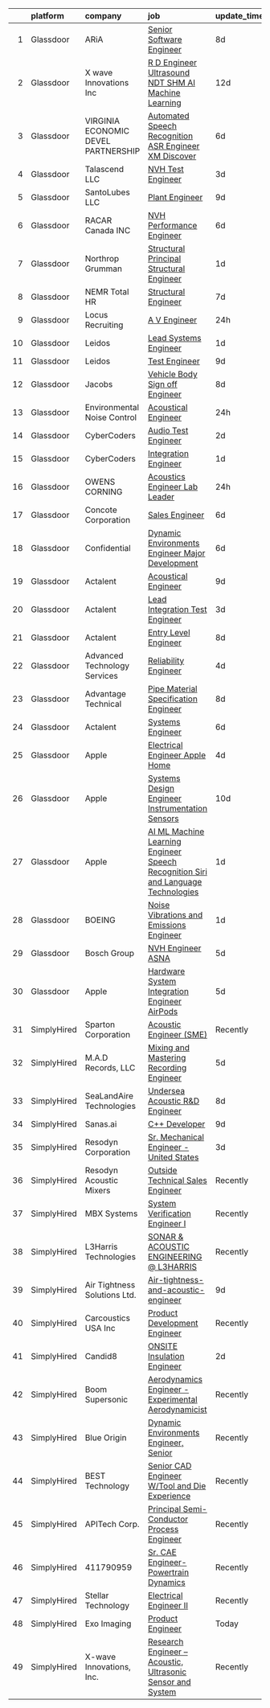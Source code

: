 

|    | platform    | company                             | job                                                                                                                                                                                                                                                                                                                                                                                                                                                                                                                                                                                                                                                                                                                                                                                                                                                                                                                                                                                                                                                                                                                                                                                                                                                                                                                                                                                                                                                                                        | update_time   | location              |
|---:|:------------|:------------------------------------|:-------------------------------------------------------------------------------------------------------------------------------------------------------------------------------------------------------------------------------------------------------------------------------------------------------------------------------------------------------------------------------------------------------------------------------------------------------------------------------------------------------------------------------------------------------------------------------------------------------------------------------------------------------------------------------------------------------------------------------------------------------------------------------------------------------------------------------------------------------------------------------------------------------------------------------------------------------------------------------------------------------------------------------------------------------------------------------------------------------------------------------------------------------------------------------------------------------------------------------------------------------------------------------------------------------------------------------------------------------------------------------------------------------------------------------------------------------------------------------------------|:--------------|:----------------------|
|  1 | Glassdoor   | ARiA                                | [Senior Software Engineer](https://www.glassdoor.com/partner/jobListing.htm?pos=106&ao=1110586&s=58&guid=00000182d8fe079881408e79b0847c93&src=GD_JOB_AD&t=SR&vt=w&ea=1&cs=1_d563242c&cb=1661497903424&jobListingId=1008076713969&cpc=55FC80EBF760BBE8&jrtk=3-0-1gbcfs209kf30801-1gbcfs20rgsog800-a2788589c076f59c--6NYlbfkN0ACu_hgM4mYOpGjE6TXudS1eLEYdlotK5aSiNrSIRlNjkkh_z-L-is4x54yXDm2KRsb-mtVs3lKT5u3SJdqLqnwYoxrpCimy5LFfZyt9ttTGVU61pPJmUA1KW-g9Q9gKF2IYCC3xiHVVy9PrVBjM_QDYyjIcjrjj_Ylt-4VwcdsEXVk_3IGctwleoMyUsUDh3t4XvSlSSf1PCzkaTFGwwSIWEPIWx2HaHvyXLJUmvB_iUYRaHJGVdiWcdrIAbZfJ1Hgr82v9m-OQyKT3M-8HZPPYtAF38yy9pwbLIfnZXIUYrhI6OiU0O7p-O8d4jjl_xmbMAXgZ6Yta4MFw-7S3OL7KxiP9EPD8pxcuRUID0T3gZ5Dj7scMxSkT2SWR4K7oIC9ANbD755-2j-ol2XEKhp4Iu1-3xCKQqfsJRNXUHdC7_vajOSUXCTmT71YqSGZv9fR8-Iza0S3p3C104RalJepC2iCvhWn8b2xv3jTJRLC9GPrkb5xzJpEBpxL13daFG2XqvDc028Xmw%3D%3D)                                                                                                                                                                                                                                                                                                                                                                                                                                                                                                                                                                                                            | 8d            | Seattle, WA           |
|  2 | Glassdoor   | X wave Innovations  Inc             | [R D Engineer   Ultrasound  NDT SHM  AI  Machine Learning ](https://www.glassdoor.com/partner/jobListing.htm?pos=101&ao=1110586&s=58&guid=00000182d8fe079881408e79b0847c93&src=GD_JOB_AD&t=SR&vt=w&ea=1&cs=1_fd96921e&cb=1661497903423&jobListingId=1008069907062&cpc=ED2847A96EF59D81&jrtk=3-0-1gbcfs209kf30801-1gbcfs20rgsog800-078e6d15e5d0a43f--6NYlbfkN0BHIfC1zsKGIu0R3teaIu8liT7fbRNLaQeDQfcPJweUK16HKW-DuQbyu02hjEBd4ys4UUl4vVUWtskUHQUYjWh1tjqresjD-RQsHkFcOXJcZ0f01xixKtZ7p8gtP2zLUeyaX6yQtj5aCCWPYB5vxwLHSnx6ava2oDdI78znroQYv9feuKk0ftdLZaHXH9oMVXaHMgl0M-TkL7SdEC-zj3YojDZJbBsxVadxHNAw3-WqH-SfDMJAsBWXUzHbzSLJD4jn-3u3qiDVWMxKACRh_eoUI9E_HdZda4R6awTK_PNvEO5KsSAPv25wIG8QlAhXACodUZdVyVduHlMz2IIwigugXiBmDikaczztJS6R2KqL3yRemZb85fTig9fBIDhTUNotb7DFLmeMAyWHyPpCMpOSSLbgDWptfAXRfRUjFTmZuTHXckeoGbfE6k8boCczJPugASWNn4lHQkAaRoe_AWIqPxyuYnI4i3aFuVFji4MJkSn5014R0mH0MJMLI4VB9UO3S5eFiowConJ00K4ImWYU53pO5kJ9b_qUjYE1LlpY8w%3D%3D)                                                                                                                                                                                                                                                                                                                                                                                                                                                                                                                                           | 12d           | Gaithersburg, MD      |
|  3 | Glassdoor   | VIRGINIA ECONOMIC DEVEL PARTNERSHIP | [Automated Speech Recognition  ASR  Engineer   XM Discover](https://www.glassdoor.com/partner/jobListing.htm?pos=120&ao=1110586&s=58&guid=00000182d8fe079881408e79b0847c93&src=GD_JOB_AD&t=SR&vt=w&cs=1_1d6dae41&cb=1661497903425&jobListingId=1008081555644&cpc=E773D000C9BC26FA&jrtk=3-0-1gbcfs209kf30801-1gbcfs20rgsog800-550a88ddc4adde81--6NYlbfkN0D0ff9e8Lfwlpl5zGbQmpn59AL71QmFd7VKOAnfyjZzp5sdngV8WPgYe0dov1m7Y2kw6EHuJODJj3ty-dvdlm38X0C5pQW2rYh27EnJMeapNXbArMIEY3CPxsiouAf__8ATJrwDuEj_uUAorgrTFUFUth8IhrHYoiXtT52_uCJw6gMxMIYGn2nzZ_Pe78LFGSdMn4ltefn_7RYVJxc3gcA32-A1bZvil5brNoVpKEOYCVwzUh4sWWcFlB49grSBtopC1XlOKzzFagUxuNqSSZTNUYGPK3DFIbbfRouDa1Oj4Mkm2ev401K3MrxR6f5Q8_wfM0k4qJCSNAWyTnG17KeM3ldqrJ5w0BFF_kaojsxhV4N5Ks1oaT5bNk-Gjbg4gPoxqlJlkBPdLpG5vF_2qjGxOdhLei9GnQOgA_UHnRZVyXj6YMln5M5Kc1X2SKhDCDiLdo5ghjUGsJbOBsDXGUAIx9ZpE-5c5-o%3D)                                                                                                                                                                                                                                                                                                                                                                                                                                                                                                                                                                                                                              | 6d            | Reston, VA            |
|  4 | Glassdoor   | Talascend LLC                       | [NVH Test Engineer](https://www.glassdoor.com/partner/jobListing.htm?pos=113&ao=1110586&s=58&guid=00000182d8fe079881408e79b0847c93&src=GD_JOB_AD&t=SR&vt=w&cs=1_eccdb52a&cb=1661497903424&jobListingId=1008086252918&cpc=1D891ED3EFC3904E&jrtk=3-0-1gbcfs209kf30801-1gbcfs20rgsog800-25c6cc6788ccf4a9--6NYlbfkN0A-3IYaeEhfDCYezwuNiSoEZhCKQ47a3B5wpd5gd9dwuflAjOs3iev0mYUVRxAkCL1LTyHsHnNah0wD69jR1CLf8s0XxDadvNWETWB5Y1rT4kuF7xFsggBU1Jx1AAPg9uTk5avB5C6lUPGulwfWu3MeB53G2MrCdPtbcmTqOFbsRfVfWDqw9rQfGOi1DqpgtSF6dDjaPRcmxip2UrU77VT3gkuuoF17p1RB7DLKUD0JKAywRI-_RtcWqzNwErmVnTXsSygoj3ZR5eumiQofpz_VGWNFOa9uquTUcvnRW06z71dAN1QYIs4AwaOW6HgeBXAIqop_RiHopCmL721SgBQvHU_XR2H_O8nu44zLVI3f5omjwFwFM5EPe-Ae3WDcIqkZ2sIv_rOZ1ary3pMXyeX_TChmQjNJta_Gbbq18prxNLS33iPGMtM3LUP2BK0XfaTHsfCgLRTMX9pfhjhWg1smlUe3JMSxPLmLptSWHIvPqgD2qWMLs00ZcycuNGcKAx5SjPIx73egur5ZYjr3SKF2b5-WPg3gAeMcJ10CUDYoWbsE7J2fa53KyBYTzx9GGRsLbiPcpDhbjUuPrzu8rdDyHseYxAMwaODtNX96T41rokE2g03cWWgU)                                                                                                                                                                                                                                                                                                                                                                                                                                                                                                                    | 3d            | Auburn Hills, MI      |
|  5 | Glassdoor   | SantoLubes LLC                      | [Plant Engineer](https://www.glassdoor.com/partner/jobListing.htm?pos=102&ao=1110586&s=58&guid=00000182d8fe079881408e79b0847c93&src=GD_JOB_AD&t=SR&vt=w&ea=1&cs=1_019df7d1&cb=1661497903423&jobListingId=1008074411939&cpc=7A5E4CF14E685A14&jrtk=3-0-1gbcfs209kf30801-1gbcfs20rgsog800-e17395721a3043bd--6NYlbfkN0Dx3r3E47sSe5bB3PIy1uzBZvlB7xy2NhfhZMlxQTsxrB8uLyVvmRNwSvsXt5nAuanwBCjLH0QsCmPBXJHEU0RNKVjrVkgpgcNJ8wjBYTMDwC8r5HaKITeK9MMd14YsEJEI21DS5bTFdnJBppeukTjpmvYUJXjKaLSZgyOJl9OpA_mmAg7pXTG9lA2N5xuWq9v4gvJxA-3x27NICdcur6HLHO-sHaikgU5wSRsrRRsG6Y7eA9Ec6M6OlKaRha6K68dt60rbLghNfSNnqoa2h5U_aIpU4EUsWbk_9c7bRqjZYAo1t6-nvHiP80a8GU-NyUckiI5gSCEgng0lHCihqq-XdJJgyEI2q1i5hcqkPV0eH91L_fHNjbqiYR6uikucqpQY-Pofvr3fNIAZvWKzXFZKjH3rpKhL-nEr9yYUNhxTK5IdTNObuFBwj-h4uazYdwbGeHBRr1LzqFECYr8YA7cBo6_PmteqLpBMgRJOpRcCwf0rTeqoy95rwdlvkBWlohM%3D)                                                                                                                                                                                                                                                                                                                                                                                                                                                                                                                                                                                                                                    | 9d            | Spartanburg, SC       |
|  6 | Glassdoor   | RACAR Canada INC                    | [NVH Performance Engineer](https://www.glassdoor.com/partner/jobListing.htm?pos=103&ao=1110586&s=58&guid=00000182d8fe079881408e79b0847c93&src=GD_JOB_AD&t=SR&vt=w&ea=1&cs=1_53d852c3&cb=1661497903423&jobListingId=1008081307458&cpc=BCF6C35513A620B2&jrtk=3-0-1gbcfs209kf30801-1gbcfs20rgsog800-4b4cdac1141dba3e--6NYlbfkN0AxPkrTPsDcA4ai02pSBbiRRK0-Ba8d9G9mYfWaq0SB0eHZYufqR4gUDj8LKINS2U_cRPgEqrudOoYoOFCwSA9UdizgwqQ9uxAX0yNPj1LNZ6yeSb0yQmJdA3tafl-ee4lWSlb_4BpYUb1pSu_IHu1yAg7fNxhk0rHaex4SZDkkp22VORztty3ACjiCYU8fZi7xACwAM0SEimOhlNKunn5yoLONMlSZ9Q121dl1OQu7F30KsK3Su-bIfvd5elBY8PMR7gB-k_vXFtNq0Kp-5g3Oe7Z-Ije0lPAEWA3gew50IoBJTZCyjTN54kxqWcESZw_Ng2pO4nzyK2x9V04BD-xrwqa7z3n-06g49Yu2TSXRAOJJk5qtVS2WZ13BLLxSngCy2Qy8Twl7m-DAWlJqixpN4hhJpHVB4v3fdTGkbh_WBSfBezweIcBm7NqmaSmaKLrwHgm2B1Bg_zFvRl1Brs-uw1o7y425kwvIS_2zHdtMVhMHJkE50s8v1XP-w6VcKK-mKW4DfCXkMA%3D%3D)                                                                                                                                                                                                                                                                                                                                                                                                                                                                                                                                                                                                            | 6d            | Auburn Hills, MI      |
|  7 | Glassdoor   | Northrop Grumman                    | [Structural Principal Structural Engineer](https://www.glassdoor.com/partner/jobListing.htm?pos=109&ao=1110586&s=58&guid=00000182d8fe079881408e79b0847c93&src=GD_JOB_AD&t=SR&vt=w&cs=1_ceb96bd5&cb=1661497903424&jobListingId=1008091787491&cpc=EA19F5B90D514204&jrtk=3-0-1gbcfs209kf30801-1gbcfs20rgsog800-669577b6557f8245--6NYlbfkN0DPf8Tf_oakpB62WadId2dzQiWExtALTi0lpCM--zHBL1trAzPQuAwgyDf_-NiZch2iGKCoKzC6-X0YA67zWO1Mewrs_UkZhcHYtCxZD_GR6fYv60TrJHX71J8QvIua9uH5AAmjj6jvaSO5YLwwRbLynjA7VHQtsqkV_fcsZY8zcYUantzMLIRx0VdNMy3bSyT5KQ6dUBmB2v8ejZwffOhVSUOKz5LSFklYYQtq_t_TAZWS9QcYuB8jmKVHxjTn4zSnZxgH45UOdOJvg373BvwZT3PVuJ3w66IL4fS3GrawyCkMa0yQowT2YjF33b9IAVoOHICi2TNw2SGlBXv2WS_7uzVmiZUWbDsLMh1SK_89RYBEBe32tVb-mm648ACljbaohF-yVT_MdWoI8nwh4HuBRMre7DX37hs-gt2MEfWnpg9tiYfuRV6FbC8_LDW548MKAr4VJaBIgquLfOUm8iYNc-eQpTb3xrJYdgBAYFeTOySp83y2zsVCRy7sVJjQiKSTitK8pWZ2WufWXza2Om6fdUlfMh92fnjWsCHET4Ux6u2iqfa0ijbQTvXmISSKzcbP4mhJ05s_e_-wDw-kVwtAUztHaHkThDLAo4jlMbW3ZXmW2_hhEBWi25-NfSGqvhKN2s9hCNGHtMJ8U1xxdK3whYNiYTwW4emnoZzi0NEjX2OoOgLcap2_sd-8Fx0-oAlwbxSLBQGPJRFIq1X4oi2geHF7Rg2gbomw1xXqnqovL-hMaInVRjOM_uLOeggWTt5F-S4a_mFdZlsY1-4kBEzo6rqBWnBFtYXE3lpJE3kXlb5nNAXqClYcds6B4VgeTkhx2ythGGGnJE_j9smFDM1z82MC-o8d6zsdF7jWbKZht3boAkfPv0mSar2dyL9M9Ck%3D)                                                                                                                                                                                                               | 1d            | Ocean Springs, MS     |
|  8 | Glassdoor   | NEMR Total HR                       | [Structural Engineer](https://www.glassdoor.com/partner/jobListing.htm?pos=121&ao=1110586&s=58&guid=00000182d8fe079881408e79b0847c93&src=GD_JOB_AD&t=SR&vt=w&ea=1&cs=1_d4451397&cb=1661497903425&jobListingId=1008078789245&cpc=C891152315FA1AD8&jrtk=3-0-1gbcfs209kf30801-1gbcfs20rgsog800-fae9f28f76e79daf--6NYlbfkN0C-s0Md1pYn8sd6gn1PKW4zB_vLN-pY-uhznifxz0fEZeUG3Kv9a2dq5mXwQb3ySsArqfYwvFEN8fwqNIJRhB4QpaxsbFbImcA9YlVAgD0UZ465QR8N7KjrKy1haqghv0czYIzuXZjrD3ftYO7Maq7rS3_VIBFakolNDxoK0rFsk0MkYeU0PO0wPy9lOWeDcvUwcYg5MDkUVokUkzDcWbVcX6tCaQ33HFqtTpJrRim6UWZyd2gkYxT512_9O4J_RY4dpjR2h4Y_VoDrKQxXMgXK1baAgQBTQMahCSGJhswvb07Lq6wvNxNdP-i6B_ldP0jIeP0oOWY88iN7Z2r1twod80MCXfBy5NVgHBnRSmMyAVYCJf1QAUSujyqLFY7tdMiNtCe7TljjGB-9vDfQkxwGvtk7LAirkYM2nWDkMZjEF1rMMBwe1lIV1eAn7HzK4TRfHjesDq12ldSnEvskZvRF_eQjjH5MBqkYtZYICwr9POffgfTRQ09YcjeKsnE2xAU%3D)                                                                                                                                                                                                                                                                                                                                                                                                                                                                                                                                                                                                                               | 7d            | Princeton, NJ         |
|  9 | Glassdoor   | Locus Recruiting                    | [A V Engineer](https://www.glassdoor.com/partner/jobListing.htm?pos=114&ao=1110586&s=58&guid=00000182d8fe079881408e79b0847c93&src=GD_JOB_AD&t=SR&vt=w&ea=1&cs=1_94b8ec99&cb=1661497903425&jobListingId=1008093955917&cpc=82B3195DA92CAF92&jrtk=3-0-1gbcfs209kf30801-1gbcfs20rgsog800-ff4ecfd93e5a14ea--6NYlbfkN0CgImhk5fJGw6dJci_vsCP1QG2C4QL_KrKL3l_9WzjIuWgMVKsJbh9UUP2umljik0HMuB9YoHZRaI8v_OQZdTLmh1--6jmxHoWGi3LG8Y4dUcNJgnuYUGjZNLOZZ2oS-5hGw_KADJlZy9l47NswAXmstLYybxP5uT2yrdPYnGDyOhfQ86cqzoAGuXK-NQCqAK5pOUh00PaK8GrX2jUdY5TAnN0laM3ExpKHbJzPTfv8VLXFq10dmbtbPSTtGxuB-q9Eg5lDuUVoQCduHYP9i2Oc98c5kF4RuedgO0P0agUkFFAJQYA8GO3v0rA3K6TTGMHhOKJZyObIgw20Mf6ySe6ZP94r8FnUdCPsHRSsiMTpdBt-PFA3BH2gGkqK4HRaS4gy97fqhkISgSCGbIAbdFhItcXHlJnJ8Fjvg3_hkEF5o_Zj_LoTH_EY5NtwdhXPSo693gHXri8XgpIhRhDP2fvFonYes4JhYHR42go70cW8CnBbq7sCWHLAH_6Pxf8zMoM%3D)                                                                                                                                                                                                                                                                                                                                                                                                                                                                                                                                                                                                                                      | 24h           | Saint Louis, MO       |
| 10 | Glassdoor   | Leidos                              | [Lead Systems Engineer](https://www.glassdoor.com/partner/jobListing.htm?pos=111&ao=1110586&s=58&guid=00000182d8fe079881408e79b0847c93&src=GD_JOB_AD&t=SR&vt=w&cs=1_5eabfdde&cb=1661497903424&jobListingId=1008091121747&cpc=BCC169F53084E245&jrtk=3-0-1gbcfs209kf30801-1gbcfs20rgsog800-1cfdffe69d93453f--6NYlbfkN0CZUO70VSdYKA8PR3jfrSh5ljhqJhfDt0PzQCMubt8cRihWbmqO_-Ccw6DGinMZCyKzrqpLZnkvneXul75BCZwvlg6uUzHroBh0Q_WAGuIfmAzpr2-NAgUeoNkVwvf5QwZbbbm9cO4goSCWtE6vZiEu8xvD3ZTbnGJsgbrp81Gq9S7IbXJxAwhBgP2E2huuaP18dVgzsY75s3wubj2RO8V5X7Cmv5i3aM-31nlE_7HvjTM1Y0oEW-sraYKvqv3RfD0cEd2M84__98agCrnLaxBv0x-cI4BHDIkdW2n9IyJm-FBGsB-b-US9eI-XZllNrbV0wteBV7HhURtpo1VO3kw1XdlxUVKkWT_BE_szLezig8yP3TXDhQbQ80XISZfqIAK_AUvS17HMUv4U9KFtm0aBzmpi69iLmHHLqC_CssufVsPEUwKEs0hL2pQIuU4GEWkIyyVnNzFOMUmjS7VjYFFb09iEoltGCBwexav9R-wxBCD9dfha0aC4G4ZKqvG297uqxCvVHsu9rWAPbSmP3j5BaYS2xuCoRciL3bsLMOF6A2kJ1k4vIFhkX6CUikGV4-wzOO1RTkAZNwEHepG_LV6lRMrWh-rJHEZa5yltzHXLzf9RxD2kZdSZu9VDKEfIKRve3Y8sFntyEg8KY2035NIAEnQjno27j4s%3D)                                                                                                                                                                                                                                                                                                                                                                                                                                                                  | 1d            | Poulsbo, WA           |
| 11 | Glassdoor   | Leidos                              | [Test Engineer](https://www.glassdoor.com/partner/jobListing.htm?pos=110&ao=1110586&s=58&guid=00000182d8fe079881408e79b0847c93&src=GD_JOB_AD&t=SR&vt=w&cs=1_917be404&cb=1661497903424&jobListingId=1008075064293&cpc=A0637F14311B9419&jrtk=3-0-1gbcfs209kf30801-1gbcfs20rgsog800-6a3203464c1b707d--6NYlbfkN0CZUO70VSdYKA8PR3jfrSh5ljhqJhfDt0PzQCMubt8cRihWbmqO_-Ccw6DGinMZCyIEpf0Af9XKthHfBvTvzgH4DkFKYILFfOBijEpWhuNs72seseKoDFF6CDTEAYPN9Lx5He8mR_O1D0v6JooYaOYoVwHqWnpaKvLttLpllx_dzAONH5hB3qEReQ4EYC1WlXvYVoUOE6E7xOplZBNiaK0oTpKuKglUMpIopjVyA834uut5D2PG-F2oM3PnnadDc4D4_WUmDmnRS-zxN5OJLYatgqBJgXX5DdEcGo00sRXoJTItXC2TqtHz-Fuh9eepYOQb6euljAjA6dCgqSG0DWLpmtmZ4uuKxierQnepQqB56tnO3J7qBP_61CA74jZSJC5NDqBhbJZJE6az-ewCzhbw4EVn5MaAbB-5zvLUEpOpSSSJHK_UbCMVj01kFz4U8rGO2YcIDcGtOoOiT0saI3kqLgm0Hk93NxD71SUgctup-mI_C3cPjUuLIIK7o7i8-jpvMkzoxozUsBdtSoDf8QPYEymeSUoV3VeN7maFyXiaaq0U599ND8fDv-M9wIfgGgUO7sMhL7GSEC6SAJpzYKKvYV_ENE4WiGyqfD8MCIigtk07Zf2a9Tdfh3FURF21XSwt8N13FWh3kYKZTeH-nYRT)                                                                                                                                                                                                                                                                                                                                                                                                                                                                                        | 9d            | Poulsbo, WA           |
| 12 | Glassdoor   | Jacobs                              | [Vehicle Body Sign off Engineer](https://www.glassdoor.com/partner/jobListing.htm?pos=104&ao=1110586&s=58&guid=00000182d8fe079881408e79b0847c93&src=GD_JOB_AD&t=SR&vt=w&ea=1&cs=1_8338fdca&cb=1661497903423&jobListingId=1008076424160&cpc=66625C18893C0C14&jrtk=3-0-1gbcfs209kf30801-1gbcfs20rgsog800-2514f11ce17c5c7f--6NYlbfkN0BTGCzNkojaWnHF2lQ67MprkfV0AsHFK6-ASa0WUvIAVKxor-yG3OomjkEz4vwULtViHXMikodzBLZazM3ZaOgoH6MW5WzHLsIs1EKGt9YAOekZ7ienKxQ0tTFZgf_qAXBmL8buqm45bdv1pk6cJyUkzwqIjMKZRQur5CZ9tfmKv1dy1pdm2E5dgM_vrDQyqFHMVp2X9NX12-k3lE1ePTJ6KL3D3daYdC-TIz5eHpOaVjvK2Qpw6cRY-JZKOndTPTe6fL8DSZlD_TZGrPPjx-P7ts4NZl9B1Qb0_2kPSWG42nIs_ZG_nFRiI05VsQWIvvF2-0QdDeapzWHl1Z6moyLWGyHM08mz0zAzpOWRjpShpe2yUb9XlO4rARVqQ42Gq9MA0CHTVrMb64iJ5ODh7_oTKk8fN6liAP-y2WvLZqBlqGzq_Y4rMAEv8fwBs3UQvPtfmUGyW6KlkXWuLDSWnNG0aVB6JS8ISZ4a1SQZmUZDobSxfjJCgkYq5n4VJIPgAOiGJ90Bs9gIWA%3D%3D)                                                                                                                                                                                                                                                                                                                                                                                                                                                                                                                                                                                                      | 8d            | Dearborn, MI          |
| 13 | Glassdoor   | Environmental Noise Control         | [Acoustical Engineer](https://www.glassdoor.com/partner/jobListing.htm?pos=107&ao=1110586&s=58&guid=00000182d8fe079881408e79b0847c93&src=GD_JOB_AD&t=SR&vt=w&ea=1&cs=1_22769868&cb=1661497903424&jobListingId=1008094649787&cpc=C5F9C09AE97B3D2F&jrtk=3-0-1gbcfs209kf30801-1gbcfs20rgsog800-2bb3a340fea63ec9--6NYlbfkN0A1Hx1H8Z_ZGf51L8iwGP-htVtHzPykBAmnYM3BEYS-Bs4Il22h6IkxsHaRKZy6F6_CvuZOEqGXiAjlv1MbZc44juw63KDQrEJfcgumNQSfAGeaUlAvDoZV1jg8F7mx3av4WmzvZ2YqceIwAkhMqhQCc8I_zfx_3e7PsXE86Kiy01iksOjKy83K93pxoyauVRaVAXCnvlAQkZRLYIHPcK-AZlQE_W2ECK6EGT-d_Mzg8D0fkmvdKvT10-h6SXZFb0cPNamVyyFTey0PWpCIf90KARIH8Clq90yDSH1OKQATJnk-NJzgZwW_wZxk62KqYHi7Vd_cJXs11q6qDpqm7oLP12VlByZaWtGaeO2QPNxxUixEnSvFW9_JshD0weViMPS_pT68g6eW8laoRtyNXc8PneEIH9dtbYF8ikdphj0FgBL7bNvCvubIDvsybNBXHRLrfgKk8pqaAxV9jqGb77Km9KLRByp9LPaJDBAV96aFTJ53AeGSz58uqQ8R3StycBi9S0GrFuAZHg%3D%3D)                                                                                                                                                                                                                                                                                                                                                                                                                                                                                                                                                                                                                 | 24h           | Hawthorne, CA         |
| 14 | Glassdoor   | CyberCoders                         | [Audio Test Engineer](https://www.glassdoor.com/partner/jobListing.htm?pos=125&ao=1110586&s=58&guid=00000182d8fe079881408e79b0847c93&src=GD_JOB_AD&t=SR&vt=w&ea=1&cs=1_a6b31231&cb=1661497903426&jobListingId=1008088932301&cpc=334ABAF5D42DC775&jrtk=3-0-1gbcfs209kf30801-1gbcfs20rgsog800-bb1b2afd8f59c30f--6NYlbfkN0CpFJQzrgRR8WqXWK1qKKEqALWJw739KlKqr2H-MSI4eoBlI4EFrmor2FYZMP3muM2iY6zZv4sQHpBr3hCgPSzduY73VcET6ecHFYhhBxw_HzMKT5t415O18vq1o3_ewUNxi09L1kGgv3Q1ibJRvVby8bMwHBWb947j20mPjCgo_PrEZKXl9qvEiOYQsz3jUnRGA_gMTA0jPTUBu5cF49Sadd8SGoxVsea6fRY70WA10rkQd69Mw589l99QCTQFiB_0MIK06fQXLiSh4X44hX64y9tpm0_j_rFtyur7XJorRz_2cIlvEyHHs8c0TdfDLaf927cBAcLekMsUvbWr4wm21p7emJszoI_0Ze_QYONU8MyOPUr_ipHGkWxk8NWXobuBTu4xhEpZy17zAM5zCoEsLmrn_KmB1dDR0x8IPUq037i6RzSLEtwvAFZ7OB_pEKt9oD8HH3WcOa3JcUunEIfPNu22d7Lsu5ayGFQSJVnzXtsULm41CeKodclh5B_M-ZJbxCd4evnlM6Ow9BGZcIZGX0wb4OXC6PkN0-ktGJhoNsJ8rm4l8dC0ZMLUxXk08ZFQmEgHQVyGR-FqxwlZHpVViE3IhQvkzH_8Vq7M7mubZYSQwO-G_ca6McWcvg14YWWsF19Q8fSI4FcjWvhHojNgQEdLss8YLNQaGacD6GXFRkGq4DstPE2vEavJNoQShiJgnjbsdPOenHVCF_pYwRzIn1ia_R4_fxFZTszNFfQ2klJXO-BecIEeww451BpC0LeN_ummKVFLGmfvDxDoadZ2y_TLF_W9Lvav3GoJ6IVmqWw_rJhi1FbQpycs5zC4Wo9XUBzYPhZ70sDL7Rpv4c420xUurDF5SVUY77lAE5suPZMPzPTGkYLG_njGjlAptbowpQ0ezkmN8s9nEwIx-CRnrDwWRLp7jtoxV7G-sAnSksr-T9_QlXetjx_F1aC0XoaHkWRagTjIOpNCAfaqTdUN2fNSwch6wC6cKpsxCLesLoHfJnPibP146q-Meby17aw%3D)                                                                                               | 2d            | Nashville, TN         |
| 15 | Glassdoor   | CyberCoders                         | [Integration Engineer](https://www.glassdoor.com/partner/jobListing.htm?pos=129&ao=1110586&s=58&guid=00000182d8fe079881408e79b0847c93&src=GD_JOB_AD&t=SR&vt=w&ea=1&cs=1_913baa34&cb=1661497903426&jobListingId=1008091616398&cpc=C4A69CCDBB3B9599&jrtk=3-0-1gbcfs209kf30801-1gbcfs20rgsog800-d18187a49526d3ad--6NYlbfkN0CpFJQzrgRR8WqXWK1qKKEqALWJw739KlKqr2H-MSI4eoBlI4EFrmor2FYZMP3muM3q0nSV2L9yMgpda4qKudpJyPBAgRwIZUUE7JJhQPO0dZszPSxGi8syzJMWODLmXmv9j-ZzSrFf75whKiVx3m4nhK2PsF1VLHiIcJzh3NaXC5sMBxpSHUGUJlpmu4QxbuNx62hS1fxVvF4BeXMrSWz0DbZks7RWMwzGlLsj723DH75BOwkXYm89h6ZpuMe28RONfns-cFudBG4z_1r6k6gcx8g3TBZTiwo5V3xfNORUxSWZ7gaWn8KvDy0VTtIBucY02jGsswrv0ZlAIsLKJ6FHavUxJHtESz9qVRi8PrS1keSQ3SjeX8q2yd05aczlJoxKg-aybSyXEjMWK3yKyCRo1UVa2wWU22l0DYa2ciGH8ZUvJMRytGgpal9WlxoPn7-r4i4C8gAMx7tlGwZThPEboX8_0Tcbh0IbLzNoa9RISZT4t-5cNDQLOnpRrqUPWtjRmQFXXFYAUJpn-hKMELnxMYtozmQAQLmb3VnBC3jSkz8HAJJRoPufJBHQpAXs2n0vEmlnlxtL82kq7A0Rg6VB2hG4yp0TaG-3tcB4N2kcF62TJJ4vlp5_dRuIbpWfnxl7z_CYYrYsI2DpyXF1l1qmcpLZLC59ueKGzRTzmpEwJlb5g2gcPbkEKj4O7Ef-Jcmjc7RZm8EqEYtGW_Fggr-EVfvEEr680WTmZEURcqYW451rd55d3E8dhnXJpLMtPvv-vwj_XbyfftU7CQW_nWhTZ5eImTMrQH7SOz6Brfe4M5yQu34GRboJ4xnKrQYf-Vbtuk6NTFf86PHnEPO9dGYSEFecLRkG1LDm-vDKr3akSf2h4lbVbqrHaJdJvER16jQwxkeUZYpor4EpMX2DAasIqGO7PLD27st02YkxRf0m3LpL02MsIEwmdd6TTH0BSnW-Cnhq898ux6V7Wm5z99ktwmi2nKqM55w%3D)                                                                                                                              | 1d            | Torrance, CA          |
| 16 | Glassdoor   | OWENS CORNING                       | [Acoustics Engineer Lab Leader](https://www.glassdoor.com/partner/jobListing.htm?pos=118&ao=1110586&s=58&guid=00000182d8fe079881408e79b0847c93&src=GD_JOB_AD&t=SR&vt=w&cs=1_b34fd6c4&cb=1661497903425&jobListingId=1008094968218&cpc=1160948BCBA38B5B&jrtk=3-0-1gbcfs209kf30801-1gbcfs20rgsog800-e7dd5ba34f6102af--6NYlbfkN0Bp5aIaQZXrgHrKTgQg-M4C6Pui47HnBeGRS0ETHCRg2P0Jqh_qv3OHpNm1IrxrBusSGTx-773VarkG0FlybCwtHJy-uMJhRJ6bJIg5Pl28mIPYX06OFS-lQ-hVFvcsvzX3NWandSSOeFtEbTExczZ5eZxlGUlXrCUMeWw_Bdu8bAdJ4Immj5lN-lWZ2WZSU2kCWg9TrlgENgBhOyUxdj7eKUWYu8rrG4c4XKpVH3lLoA42DlSJAkMRcTRVssOzrb8l62CjLLG4EV0cmk8U328fPuZ4gyvvLDmv_N9Bup_OnN8EEZ_RQhp0WL027ltfIREzIpnmHvhHfuALw-FhF0VwTuDwG15Rm8y6CcJpH6PkCapoll6r03LWl-Q7P_RwLeC4G0jPh4JfEcnkIV9CskkyI5nkB7FYnKl0H2gcmKg5PSMI1YUyKRuw)                                                                                                                                                                                                                                                                                                                                                                                                                                                                                                                                                                                                                                                                                                        | 24h           | Granville, OH         |
| 17 | Glassdoor   | Concote Corporation                 | [Sales Engineer](https://www.glassdoor.com/partner/jobListing.htm?pos=112&ao=1110586&s=58&guid=00000182d8fe079881408e79b0847c93&src=GD_JOB_AD&t=SR&vt=w&ea=1&cs=1_9c947d11&cb=1661497903424&jobListingId=1008081202217&cpc=7AD1D84939BBEEF3&jrtk=3-0-1gbcfs209kf30801-1gbcfs20rgsog800-66316a9975882ae0--6NYlbfkN0BIsRyWPJN_R3u9YtxJyvpONtM3xtu4PfZBkPCxp42ZQ8KkRxWWVYIkFpOF8s46rUzwBxOjdS7T0c1tot-vQlL3UYAckVINKidQI4bTY80AzDTUXQ7nLX9aImXHxIBHCBUqE03YsDJTfL4k_CcQvNfP7EPo_3SPwgppADXd1_WtdnnlQD4dcQh67HVwsQ0FUzlGzPgTjKxgdIFd3rSsv_JgrTkjVPUrA77f8Lj517SnFVSHkKl1Ojjz4M5DwshmvxJfe190VpokA2SE0muilpS7b7v8KoXevkXp6lQk6Xh2V1n8E0GMQFAtEA7dheWGtX81mtqX3ba_vPNgabBmULrB48AEYita_I5fcWrrdRLPXAw5SCrlNtyC1ucKDokthQ8pdQPLlUoR--E980ImHp29zfQMwj0EEHPdH3Km9R_eMrLv-XCv0H9rXQze61s2nYUJPzxTbn1WtPbHae16Ga2max5nCLkqgA7E0TjSlsOwNmmEAE8o2TjsqiwS8_Rh7Lg%3D)                                                                                                                                                                                                                                                                                                                                                                                                                                                                                                                                                                                                                                    | 6d            | Coppell, TX           |
| 18 | Glassdoor   | Confidential                        | [Dynamic Environments Engineer   Major Development](https://www.glassdoor.com/partner/jobListing.htm?pos=105&ao=1110586&s=58&guid=00000182d8fe079881408e79b0847c93&src=GD_JOB_AD&t=SR&vt=w&cs=1_2d01d1f6&cb=1661497903423&jobListingId=1008080940355&cpc=AB6E7ED505984E67&jrtk=3-0-1gbcfs209kf30801-1gbcfs20rgsog800-cd0a3ccfaaebe301--6NYlbfkN0CdzYhtZ5d-38s85j6BnwvnwqF-oAHb4AzW7OT1F652F3tIIgi7Krr27tngR4QGLAwH8vtio4H8-Ws-Bk2WI-VwZF7wa3X_WMLFGIVhvlRapAK97qa7RgFc6kL7Rw7N43jsiYwtJ7T-JxJv67L_t1WzsQwKJUvmpCSYfLQiSLs2RXUOxZjUBwiV-4yfEOJPNGN5-nf22yeprfWpvkn6TrBKlpdNUOuvnxdNs4NQ4UkUGtbWmw2gpvps3-k80ffIlpVainMo7SixnYnz6Bf9b1V2lAHh_JLrSa81EEd8Mh47wF9notex-4aHfavwBPRlR-5WOlw_7keM-pZJBz0ceToDv28fGYAPzEwjLGzlEPUICUP9C5T0r8_Bj91THXGbs5lv-6C2jOhHuva9iPIL8KxnyDHgqeQvrwbNTXYf3HgCUkr8A7fwGo4DbGLFE7keQULVh51vHNemuUCUwGV9flBYmkqJuum4w8iVIKckMe2ByQLRmsK3lcIKplkqQrHVCucXA-FvnictDpWqic-btEcgtdMOVZgLPg4l6ce5k3FhqcbbfUV0XNxmAYEgHPJSZz_qCe56XxrQ_b1kNy9V0xJTCksK4OXFKdGUX9jKVJHeia__HwTXt7sGMNfpsjlhi8k%3D)                                                                                                                                                                                                                                                                                                                                                                                                                                                                      | 6d            | Englewood, CO         |
| 19 | Glassdoor   | Actalent                            | [Acoustical Engineer](https://www.glassdoor.com/partner/jobListing.htm?pos=130&ao=1110586&s=58&guid=00000182d8fe079881408e79b0847c93&src=GD_JOB_AD&t=SR&vt=w&ea=1&cs=1_48468631&cb=1661497903427&jobListingId=1008075187696&cpc=C4A69CCDBB3B9599&jrtk=3-0-1gbcfs209kf30801-1gbcfs20rgsog800-5220c9c81e84945a--6NYlbfkN0ChYVx_I3yfZ_JDY3EFoivtqvi_stwnZ_kRt8Dowt_l_d1ydueao4NE-oUleRJ4yhgHLxhV5j4PnTgNp2DfoBCFdbHcQuDtZsKy3Zufp_w8pPYADRTx-YgXFKwXxOgcar3GSNPLdcY00WKiZ-fI-3ixNwPR4MqK7gAckonzS5DC5AbX1phk35nIQ90hwBvBBHnPZjZaV2WdSm8_9p9X7CBDhK-60-Vv6_6z73LNUbrZO7AXYKX3Gry6cceLZogdPIRvwNMVpabj7oPbTa3rbVVHJy0txVNoxp4_DooY9NRqI8jIT-a4J8vs3qbZ7iRa0SJcPxMG1d_rKXkeBDhcV0DCL-IkXYVltyGZxfESxXIip9pV3FiGSZSdC3ieDIIM47vTVqoWFa9d63FeVPQjQI4x1lD7zcMwYoEpdqEJ_XOtnOX_xeNRlCTbh6pycCSFAInhCiURhsSRoSyLYx1h_oYdJoeIkUMWN8Zf18gocedFR9jKl7SNJTnnRqbS5fLqP9RYcyIyphRQUdoaQxDiIx4pHQp6MekmoZWLwQrjaf2tV70gd6fYLalHii8FtwP2QExjKLiGbW_kGmlVuWQk76dc9V5WoLA75hkCAXELfP7oHUTlKzmS__LYk6i_I3n06qEMouwcKMElpQgrMJP_9t-jZGdkMOySCfVwq9l0CnwGHqLa1biuckbuUqzdbsfkdvvnERex8xIfjAgBT_lHsGaovi6DfpWieYtC8xviR6JGSelyauJpQyXA_YeszFqJU3zSCRgYlRvwo8ZeVRLTZW837dG2g8VSsF_3-EmGeBtdi6ShmFv71ZjHc3O9b0-57hHmkknZa3Ht2qp7BoCZ2X245owgN6BQrwGo9vAw91-qByUhzJd7-DKv_eoKnR0Jb4kv52mMhT0wtRIeHFtg_NtVnYShMd2-j_3a3nJJztdLpeX353KWEjGhkPu0Wj6mIptUzzCIpUj3SXYLAsvacBue0kYQQwxb57Q%3D)                                                                                                                               | 9d            | Chester, PA           |
| 20 | Glassdoor   | Actalent                            | [Lead Integration   Test Engineer](https://www.glassdoor.com/partner/jobListing.htm?pos=128&ao=1110586&s=58&guid=00000182d8fe079881408e79b0847c93&src=GD_JOB_AD&t=SR&vt=w&ea=1&cs=1_a94a9647&cb=1661497903426&jobListingId=1008086332440&cpc=FA84DF7EA1EC2398&jrtk=3-0-1gbcfs209kf30801-1gbcfs20rgsog800-6ea62997bd986a32--6NYlbfkN0ChYVx_I3yfZ_JDY3EFoivtqvi_stwnZ_kRt8Dowt_l_d1ydueao4NE-oUleRJ4yhhR5OFf30khk1NOOnisAUtZXtj-J4fvwF9skt-N7jk56UnNAqnCp80RtfL_l9oiHrELHDhrOW9TuoD8J63px8dcB3cxOqvTcCf-vaBKFr_bTgpZG-ejr48WRfJIySCGtaB4O9ee8pojgr9ymTk6CqeuJQgN42UF0WkSQWnmvtOTzCKoH__MYigWLTJ1y6RrXbUs3_BlZ9sylWQpu9p57X8gNSrfLPY2xQXNbSeecN4oNFYSHd0n0o26eNB5ZOn8aUSvTdONa9gwnukBZkXTvhK0UX5jjVEpbOPD8Xyb810kjyBvuaZhLf2yRRTZrj3gjp8Lke_rIEVB9l7Nl7CISpqXjN1lZvnrh-PVCfBhMzVlWt-G_VNJN6Z1deTEIQBeNXF3aIxbeBV6RigtIEqWw0TY-AOHpzWJ1G6OEtQFtLsbsKfN-gPZxlzYV0VS2vR9-dyQ3BVHidivusBlnrhZGJNX5CfZ6lCXfZnIpZQ7wl1ZauIhFYWdgSx2JS644Asr13BS4NeiVFJwdjLUKSJPNpy0e_KyTOeRpJKxvU-I62SpaPH6XD_ICiAJu8NNLmc9BbVt7kvTUCApDpMvBBjIGUtZo_bOiid2i4Vkq3Leu27R4A5T3EGNQI45I2xuMEnhy9fs86DifuqkIEYHLkw3QmtTMLj8FH0XfLIHONf_29E5pFjmDSUAs60cOzzCqx-XLB-p_xW_JA5RSmzkPOx6fN9DB43C2dosv9D1Alz8IOYIMTEVdzLtnv2QYGtAvfE-3cBQvoA3_WT5RtbuqkYgR13uJ3kjxlh_TASFsS0LvJyULyviBMj1ZIEFFPu17cx1Q9YpgEDDYmIQU49SdhRteAVcp15gphd785aJV8f_HnUUquukiPq-tk4YUdbRdvUMd2RziIOXLfLXCkzBDmEgP_qy_793ABsX9V4%3D)                                                                                                                  | 3d            | Washington, DC        |
| 21 | Glassdoor   | Actalent                            | [Entry Level Engineer](https://www.glassdoor.com/partner/jobListing.htm?pos=127&ao=1110586&s=58&guid=00000182d8fe079881408e79b0847c93&src=GD_JOB_AD&t=SR&vt=w&ea=1&cs=1_46b6c4c0&cb=1661497903426&jobListingId=1008077072912&cpc=654405A9B1E0A9F5&jrtk=3-0-1gbcfs209kf30801-1gbcfs20rgsog800-80860973a67802ea--6NYlbfkN0ChYVx_I3yfZ_JDY3EFoivtqvi_stwnZ_kRt8Dowt_l_d1ydueao4NE-oUleRJ4yhhmumybdE2Kouaj4ijvM67OjwBFpaTVdis5duIe_hhHyHeLRgfXvHT8CVNthjxvGwO0GKWio-ZGLNpXiryZOuQM3mtx5h2EK4tOWlkknpGH49bKKyYWBVoM09W9voTkqTr2M-UPspVoabRqdVelltOOJMBFpAn2flT3Fv2a8Ll8MKSuhZ4MpDEqXXiNVwTvWI-vRJ-vtbLZCHXRGagNKKbbnTAarB7u3MRP3IYSERo1DCWWFGMpgylRCrxdhH49-5HS4Jv5v2dv905ctLJ9G_LsSRrn-b0YOEiL1b9hPKNY6QRS5fvWiv0vIZ3jiHAgirAUxelZQuX5avUXhvHt2Jnpcj4Piv2wtuznYihCVK6KUG9vV2lsNat2Z6oCSNac1SNJr-z6rYOHTtSCKRvKC-AODSgD-H9qQlJ2bYIrSN63Ft00lJzZ5IcnmfW_rrdg7VD8gU4sEv6ayrmBxDG6sL29X-l5ugDX33PzIw77tvazG_mgBTJyAioBXh3lnPEDewoSdgHmf92i5DETHpwf5cxCdaEouIPtUZddb4o6TYiNB5Epjh53OTP9E05q6rBKzC90SFBKEefNgIUS8KcPX1wRyQ6QyiL5Ujg8Q9Kx09yrUC0EOE9f_846KvdrCD6r4bhdYoxPIWaA25GpkigLsYKhjId7fjc-QS7BjINwQ3wn2JmKlKMfjRhdaCA85vfwA8fT64wHIzyvOY0Y3xN_vnm7rY2mFh11ry_CDIE1oIkJy1yGUWtSSyBeGiKMgKvZJI34GcswvRVCyCq04DFfdbV_BCMFdiE2ScfGgIaJ-Zman3ixCTPktgVSAk9KhcDZcI3Izp4TWivanfOdDyL1mrUQxZ39yUy8_0K9w0gkf2Z5SgknHfi-WSx1LKI3ffkn0qAXqu0TdnaX2Uttc48K8RuX)                                                                                                                                            | 8d            | Chester, PA           |
| 22 | Glassdoor   | Advanced Technology Services        | [Reliability Engineer](https://www.glassdoor.com/partner/jobListing.htm?pos=116&ao=1110586&s=58&guid=00000182d8fe079881408e79b0847c93&src=GD_JOB_AD&t=SR&vt=w&cs=1_df0d4571&cb=1661497903425&jobListingId=1008084062468&cpc=F7A2269C793D5877&jrtk=3-0-1gbcfs209kf30801-1gbcfs20rgsog800-a7dae0851c7f9a58--6NYlbfkN0Ds348uJhgG24svJkFYk9t-UR4xXIDwpF4v8O9oi2NcqXfJdB4oeOuBeRE0rxaNEAZp7PQstAgVxoZKCTT9XxL8OG8PN8py87vHC3fiSuJumOCUz4T-Daw_XOo9yJ0REWy3tNUZxFfw07zxU-pxcniNX9BbrzZv8S5bCNby_Hto9bo541l0sBq9kzlOUtAZznOL929gu_HlHufzb-k9J-5-m_hhDygZpjPZoBllM9sMtEm1xjDN-DM1Rd1Yx-ODxmV50t2516IUHTgOF0ONWN4ZEovjbJHpxVkKYUoyk_dhltjr-BgG219mk2McNYW6jLWoKQ87CEv_Wtw-xEecRL2qRmFw79q5M8hD7_oM-oa6vnIH88ZxWdZ2jo5ZKTLLrlZMPhwqEns2ro0uCmG0B8g7G257i4ztJnlY07anHqVHr_MS8kWUolHR)                                                                                                                                                                                                                                                                                                                                                                                                                                                                                                                                                                                                                                                                                                                 | 4d            | North Kansas City, MO |
| 23 | Glassdoor   | Advantage Technical                 | [Pipe Material Specification Engineer](https://www.glassdoor.com/partner/jobListing.htm?pos=124&ao=1110586&s=58&guid=00000182d8fe079881408e79b0847c93&src=GD_JOB_AD&t=SR&vt=w&ea=1&cs=1_4cab6f1a&cb=1661497903426&jobListingId=1008077741008&cpc=155EB9D5185558AF&jrtk=3-0-1gbcfs209kf30801-1gbcfs20rgsog800-c320e72c0ffc31eb--6NYlbfkN0CQRQ3eiV4YWjrRS1ho7HVQ9JO8v6Fb3eU0yDOJbdOiEguntuRlpE4-KHbcsleRd0tl0BQcp8yWd7PoI8l1xko7Vr5PKS52Ibi0Lby_NqcPBTaQUEXclb_XvvSXTdriqydV38gW4S8YbqhDWL22ShxkDmA5OJ8ITkl26TweqBiJSAj8Gc2pkmzCr5husYT8IeP03QO4YbT862pKdIiD-WvlAn6JdlXkbLntYAYcV1FNJzGUKCXICOtze-rn4BB8K68ObiA2QzTsOGrQENO5h0H01cLn373lQ3A_E4LZUUxYGL5wUUnsTyRklNWqzc3GUpP7xCmhympSy6bCOlJjvo_v8MZsjk5Ms_GYBguVgl7ksGyXW23Rts1ZD9kMWoCHcZCSvGIZb_6k_3KsHS_X03KEPb6nyufUsJwY9rWW7cX97OjzqLmTAK1vSlXaZDjkWgpQiwaHN55A-5VzlThbOzxKZguN1JoLRv53LnAqIkBK4YvZoHWbApPC98YEeQXMa0bdwC1dnSkESwhCxr5EWavKYIua6oo8M3ZyZrAcSw5-YN0DljpvlJozA87jyQMdTNhkR2Vg1Q_1UQ%3D%3D)                                                                                                                                                                                                                                                                                                                                                                                                                                                                                                                                | 8d            | Houston, TX           |
| 24 | Glassdoor   | Actalent                            | [Systems Engineer](https://www.glassdoor.com/partner/jobListing.htm?pos=126&ao=1110586&s=58&guid=00000182d8fe079881408e79b0847c93&src=GD_JOB_AD&t=SR&vt=w&ea=1&cs=1_51863aca&cb=1661497903426&jobListingId=1008081625256&cpc=FB7E4A1762AE5BEC&jrtk=3-0-1gbcfs209kf30801-1gbcfs20rgsog800-eb5fc3e5fa73dec3--6NYlbfkN0ChYVx_I3yfZ_JDY3EFoivtqvi_stwnZ_kRt8Dowt_l_d1ydueao4NE-oUleRJ4yhjCrTNrnhpA1723ScKRDpRE1n0lV517MAuDm13_KfRUVCvtQItZxA6LE1Jn-hMF2PzuvuQPoChg2FMt2ty_tcyOZZqDrLEv6DVzbvLpvC0x3pBg0Jy9n9lrQN7_qqrE6pxJ7YlwZEeAvZ3xCOl1E296_y7I-i24lbT2GDqVOr91ZWQMl-Iddq72Z_uQ776VYJl9r48hkdPShz7BJClWF0gl-WC7urTDAfJWN4eILKEaGS7SixKEnI6ZH0646O0_tdI9Q5tiH7GiEvPCJNf24lRXwIk-sL0GsioYR6A0PbapJv3iupbSvJBWr3euXG9yozImaY12YxPOTfJJLigekewxNqUsJUjN4L9N-C3YTZzJOJhW9MASKF-twoNVWIvFvOPznsCdVYEVZXn6U2mVH3HU794TACIktXzGoPVBoYj0Ob961ncrrP2_Aa1X0APuj-B2cqA-FCUMChRbLwkgZ5uYLp39o1gmR7kWXnQIb7MSeXKJ5bSdrbqMRRnXSwXI1MagOTDH4KlziNrWelKXSxi4eF-7kYVM1FidmGpd68fqcHPtwmxyHKOPk0U8wj7Rcy4V6lh3mgHr6kruOWwrKTx9_DAM0WMXcqXPvGxrSk4cELKxADn4Q2_NPzsWjcrJiVrKJXEvHSQkyIQuKoAAiHp6N06a5oiSCgs2putX5g8nARh4B9JisdFGtudcLgE-jCoEwYuBJ9um79MzKUL78UCFJI4GiyC-gYZl8GzypDGJPSCYoSwRlSbGMKwRa9csGmncnh_9mQU67fU7s6XPAxIqELjuCztR8ShrN4kya1jUmYAYgCjylZw4y-06BzF6g-FD1OVtb74mef0QKW8qVJKrQyviZc09LDqJuvJ3cIe1aUPTvr_UJfUAijsGpxxAVz49veVC62QuYsZB1t9MyzU3oGoMQu2TEZg%3D)                                                                                                                                  | 6d            | Eden Prairie, MN      |
| 25 | Glassdoor   | Apple                               | [Electrical Engineer   Apple Home](https://www.glassdoor.com/partner/jobListing.htm?pos=122&ao=1110586&s=58&guid=00000182d8fe079881408e79b0847c93&src=GD_JOB_AD&t=SR&vt=w&cs=1_a09378bf&cb=1661497903425&jobListingId=1008084351630&cpc=3BA4CE39D5B5DEF5&jrtk=3-0-1gbcfs209kf30801-1gbcfs20rgsog800-1801b1370f572542--6NYlbfkN0BvKrLyj5gPmtZO9T8euul8TCxuuKNOtzRJOomxnwSEodTz2Bc-sPZl5OJ9R4TJsNcO8ODE1_BVZUwFoGOxJnoXs8C4s0T1eqY4-4L0-3A-O2ofzeuSYF9Y4KEHlS6_XsXq1J_tq9lkMF_2oqP7HaE8VSSyUpGJ4euXX9a94Xp-gwhw7l1DnTxoIb_vDugKwb5UYihDOfV_khR3p-Zj6KNI3kIYokzvVKDQSDVrOA_PfGgEM1UrKQ4VaVz0uBgiuiKBwl1qE5Z0DFxy44b3YG0kxVljsrzJFla_NYzzKRWO82Zl1pEadvcKwel-ighlHjmWCM2lWMzxJNJhtER1JltAD4aZSZJ9XcJb7Q6XqkJhIWpiA4ZTZxEG5_c6lk-xqQCByRdlCReK_oNXi0rQ2scINOKVFgEUVPXTy6sj8aqWc2Knf8bUw_EzN8_0ZDoV99YYEC9u217LLkG2SAWA_U8y5o7e-fsmCfLSDxzdwsLt_lBlPcCWGBhASvMj_Orv4UpWTq85522DjIAn2Ev3aRs9HeT5Ef-CL_NwOU_TImytfry4I2iX7SdFO5awg6RCnqgVLAgVC6OMO7KwfqGXN7JIAU9UhU1BIzyKOccZxhxWIlymrmfcOSdN_5fFsUXH-EJBnbuTiUT1sbTSge4A1ouC70M16nm4rYyRiSr73gajYdb2MEXPa-KGOV9JNpnuzzOaEr-s93tighIdwoJzoFPsNwBOSewkqgLDqadHd4W7shqGSudS42gizyCpq--Bejw9uaEArIMXDFNRPHx855W-c64oJYekB8jx-iwm1r_LkOvXAIpmrLwQCVp8LHOWnnYDpQBK35wqD9q0WOndHIOA_Fuvhb7qTkRDtFtyFjZllpRL2wnckKJmnvTRjBlHqRHpjDNL2OzioiCGhkjxeIdl1KZ7Irvdq19mO5jAi19uLFIxpgr_ptqBpZ6KZ11l8yuIMKJyWMrxYrvQ70zij5udU01ndPLGSrU%3D)                                                                                                                       | 4d            | Culver City, CA       |
| 26 | Glassdoor   | Apple                               | [Systems Design Engineer  Instrumentation  Sensors ](https://www.glassdoor.com/partner/jobListing.htm?pos=119&ao=1110586&s=58&guid=00000182d8fe079881408e79b0847c93&src=GD_JOB_AD&t=SR&vt=w&cs=1_d934a02b&cb=1661497903425&jobListingId=1008072872866&cpc=FA84DF7EA1EC2398&jrtk=3-0-1gbcfs209kf30801-1gbcfs20rgsog800-5dc1da80fd2095b8--6NYlbfkN0BvKrLyj5gPmtZO9T8euul8TCxuuKNOtzRJOomxnwSEodTz2Bc-sPZlSXfvz6ygy0tJidbkPBoJOpn5M_Op1dVT78IKUvwrBDiq-0-XaZ5Ks6si1v-Rxw7VYol2pUSEbSXxtrYw2HhGY7Chi3gQx9zr_U3wj7xtUiIO1GFY_6wQkLq-Cmu9i4Sk7EgfTTUPVRjcux13yZlns1tZU5XAlpq4jgXw4Fa35rfuiI3v_RbZzChoNWspb4nNRDU2poMwwsVGfXTHCxhwWSqYOLp0CrRxcyKbJEaun5Tjv5FK8sTP8hIoRbiVSpyhG784LFF1QHPYy9RbvPogdoWam87_CdyLjrFgIlR9R-i8lf8sxzrjwGd8LaSgrGKBxHUpTfullu33bnL322WufTjjVKTxCQpwPxeC-Yia9ph6rBaeRorF7aUruPYRk-ubKeB9WwiMsZZjgrsdS9wfv_1DGGwU7A8muspUjB4e5hE0XC07ACUQxQNFcq9L4YUlrGe8XmBRmn-59eJO-NedbhwgoN1GJYgVOZglWoupsjhODwLtnp3kIdMu8qTjNXrQEinoxRMe_OqIjdVyY0TD2vdzW4FB_g-AIHaYMzdWY1TUtP0pp6hnLb_7XKCoa-w5FvsAOE2phfzET3Wq4a9bW7mtoUtvlA_4r_MeMTh_9ILr6zSia9pVzKdnTSNopEnwfgmz3J1ejFC2P1oKAke9XfxsthrWVsc9ajbdJf55N9zQBVKnMniw4FEVXlMpTPddRHguh4QmzBeGVAnXEiEO6GVzI6f8J8l3NIs6WX5Wg4z2qHnc1PzVHe0J4qbhmhkr1L7XyguN6HoJe_ArbWPFFSHrAaDPMU6QmK-WDlWHbt1fUrG8od5HOXUQ5Bf5viUGKvSSQIlb0eQYEFug2Cg80PHcVjkO1pGF-VRfcaUtcc3jlr1-xuxMIHjWo1Vxc4IWcmi7Pw_b7YguldcabSN8bZiB5sKDf9HmzEBqtbrUoHzUffcJQjwKuw%3D%3D)                                                                                       | 10d           | Austin, TX            |
| 27 | Glassdoor   | Apple                               | [AI ML   Machine Learning Engineer  Speech Recognition   Siri and Language Technologies](https://www.glassdoor.com/partner/jobListing.htm?pos=115&ao=1110586&s=58&guid=00000182d8fe079881408e79b0847c93&src=GD_JOB_AD&t=SR&vt=w&cs=1_6d62883f&cb=1661497903424&jobListingId=1008090134116&cpc=39A4E8CE329AB187&jrtk=3-0-1gbcfs209kf30801-1gbcfs20rgsog800-95ab63b9527761d3--6NYlbfkN0BvKrLyj5gPmtZO9T8euul8TCxuuKNOtzRJOomxnwSEodTz2Bc-sPZlm1JPYWoVnTHj-LBNUeZkph7mE8J9ma03TjJR_X3BK8QfNal74vELMKR6dfEaVunc6X7WjMzzPCmN5e_cneV7ZrJ2Wm2mWX4Hzg_kIZaVgHZZTQqseGMIrumFKSM-UilXZR7PyDT8YUYrZjuK3d8OMYPqE587rMQ7TqvSIhzTb74S4dYv-0ZOLQSkUexKkVCuoI8MFbL_JU4BTauyi3X5fWd86eP-dONbbfiTrM9xzkZxlrVsc5IOV1-PilX1q_Dc1nHOj2fjOhanc8_XPKY8Mzo6NUkeAL5knFYRMrYFvVDAMCuDJU8ucq0cZhG11PpVsoR2Iek7ooHjP08ncmfnFLVuiSL6I4e2ou8vmDizrQLUwf86yWM99miGUPcW2U1bDyJ7wQVUpCvMq1PdGpvinpvsmoJSbxx4nBK8Ic87ldvyIc4HlX-PI709QHyaT6O2vid-HViMCwB74oZGIFmn8DTVQYLgG5LMvqoJRyyz0qsKLe7Up965sD9RIxYeW6oJuUd0WOV1BA0ckvnVqlY_2xo7MOlP-GY-69LqY8eNm0dERXO_laYK-NApk4ep-ww_n9DRY653FNlZwMAKMo7lmJV2LyqhUAck5FZ-HakA4YH4UDNYQ3Qx4EF2LIqcpXYq8MPFEZm9wHlj1gIbtD4J_kd5sPEH7_lbjgnQXXZKbDj6ZBGhCtwKqZzAm1uRZglgjydM7OcK-W8D89pQULOQLDdpCg96GoAGzdad6BrILcQHrqLe3MUZcU8BPnBXl-6B2cVHq73H6I6MtbKvzv62p1dRPvFnTdD2mh-9_yECvbKV7dHFrotOT4IJyfTAoGp1_OfE4utqkJxJFSftWYq6-ZiAgnEfqoC_wi3vZ9VKPUbqQwT2JkJRIHGeqJDCNeC5YbiUJW3VT1SpvVgNYDuCP3DUI271YQCxDvk0vKPE1JwjVrzGIjVv1YnRzZ0JMNRr1Knog84RuWf1yun1-EclSIy4qdx6nauCuZaLCk9q8Jg%3D) | 1d            | Cambridge, MA         |
| 28 | Glassdoor   | BOEING                              | [Noise  Vibrations and Emissions Engineer](https://www.glassdoor.com/partner/jobListing.htm?pos=108&ao=1110586&s=58&guid=00000182d8fe079881408e79b0847c93&src=GD_JOB_AD&t=SR&vt=w&cs=1_d01d3d32&cb=1661497903424&jobListingId=1008091340342&cpc=2187E14FC6F1B769&jrtk=3-0-1gbcfs209kf30801-1gbcfs20rgsog800-4f0fa4a81529f562--6NYlbfkN0BddK4H-tsabPiX3BvkwhvbvP4OkLNzlRX6egXJy9Hb11ERhvpR4KXHOGIJSt-F4Ekii6Ipq_-U22bsoPveXqPIVw6zovLgy6k_yzLvEi802munp1iFgWyWvYr_w9yro1AD0WL3Dh5p-FNTDbFOWZ0loWaMwmUslKGbWBxy5QBafPP3yH0m2qD4VyO-lWuIB0D59Z81JJeffiiorIw8hznl2T02DVgbILr2-VBq-tj8w-27TY2mjN56lD3X0wb2470XoH9HjlMcDIRiPYW7qtTnd2mRz9pMuYLvWm1u5irR9-BLyQFlsD6nLYa_o7YvHjtmOreOIlYhPEYzN3CXK11F11ECOXLHhTbIhKo551w9JvwYfyC3pUGX3A9GdKkO8kaTYR5tq0z2H_fGbUOlape2GpyJYZe_-r44qxtCol0FX8SkXOuMPv1t1gCiC6Lk0WQ%3D)                                                                                                                                                                                                                                                                                                                                                                                                                                                                                                                                                                                                                                                                               | 1d            | Everett, WA           |
| 29 | Glassdoor   | Bosch Group                         | [NVH Engineer   ASNA](https://www.glassdoor.com/partner/jobListing.htm?pos=117&ao=1110586&s=58&guid=00000182d8fe079881408e79b0847c93&src=GD_JOB_AD&t=SR&vt=w&cs=1_f5a16487&cb=1661497903425&jobListingId=1008082755444&cpc=0FE1F5EA2BC84A01&jrtk=3-0-1gbcfs209kf30801-1gbcfs20rgsog800-be46b3b7f6d46e6c--6NYlbfkN0C6GWNaujYxALY5cE2_tEHrxFJ_nxpjx3wh1ke1yD6QSF_gWAnu0BYVTdBq5zeqwu-iUYQaiuImLVe4w4dOURO7rFRpC3ztBcldISa5lUBOa4zCNZK2e9mipXG8TiljnwMghlHj_wuVRkfo-7-NrNDW3gUU1XmYrvq_HBFl3xnYf_7NZcCbj6HZdg6Ymy9cNkcj8cfvE05tFRMemLaQMOP6j9vRsIwBGSEAb-MRy2AUELPl5JFC7U0G3QHjK0WXw8QCJ9ufjfnOABdhHtK6jnONfn0vsC5fVmIu-DtIHSw3lz7i028-iGtwpBoQ-zWu9Xk7OWNDc14C4_skd3BPqYryfzFRvF3n_Sc6Q0nvYk9eeLhHLD-5CZwXgBtsRSlLQadRsIx2TutZTx_xun9Bc2IVAkjj4ab5ZXHXCVNE0-jV_moQ0gHWyUfsXk5H_XwLSZEdE1Q1M0muaPLscuql3PuQ3N4Rj3JEu0R24A7knMXCHI_dQH-E6WhdhnQrUyb8MHgAIHfWbsnwgO9PaSeUnJj4p8hPZ35mTm_-kEnhetHE43cwAAiWlZxuUmSkjT7YbxosnGRNnkIWWiKtCc1-AohefufJ2Bq3ZLDMeU9IOLj5Kh3Kapuk27rWbsYq2n_fil_SLEjKDP6wVfU2i8i6Q1mZnZffVXGFmOjjFLgZAbFyhSvzmT3PKy1GUaembAuPVskETzac36xFaXUciDTM-OXzXE79Gr6vPU_dBG05lfQwatGOmvPobuhh-Ww0eiitIvWBn0vmqIs7xNJMP81WIc_9jGLxPWRPVwjodZfUUJfKMiABoQsNRVSwbttXJ40kOFaG4enAFUQzswOypoNuhGPw46TdDCTfJKidU2LVweRM5fNgHyhA2jzfiIYzzcab1OhhfpJ9dfJUSjP8v_oMmpMYDRfMX2A8J_tLcedUR7A36VWsZHXprciitnxxP3heNg-ogeSEd6gHHACrtDHFo-E9cX3ecnQ7RwB3LiALhg57uj2Um_SvvSCmACFe25T1M8EUUp8Nq80wvOhdyRGXf-r7avqAHHjr2uWCMMKaVMaoZ-0Quja_b3j7)                                                  | 5d            | Plymouth, MI          |
| 30 | Glassdoor   | Apple                               | [Hardware System Integration Engineer   AirPods](https://www.glassdoor.com/partner/jobListing.htm?pos=123&ao=1110586&s=58&guid=00000182d8fe079881408e79b0847c93&src=GD_JOB_AD&t=SR&vt=w&cs=1_0452eaa7&cb=1661497903425&jobListingId=1008082345812&cpc=F41FEAB56D215062&jrtk=3-0-1gbcfs209kf30801-1gbcfs20rgsog800-076660460036a090--6NYlbfkN0BvKrLyj5gPmtZO9T8euul8TCxuuKNOtzRJOomxnwSEodTz2Bc-sPZlPHrT5BCwu4Q4mimk8o7fLRnzslpgPSOB-3OKZquV9FCwr0W4bYsYyTLtDeZnZtREh7bXg9ANTgTnzg-L4wD_LeTsHYqrbwq0utgXTFf6AxLzs4u6G7fZ4IB-BnoilpIsy1JpRXDAhM5ZJbbXP7zEQ7OEK3dGvoRl-TP2nfp8IAyqjHxtMWKo1gJQSdwztgMblZYTSI9wAJY4Klv6-si6R5cSCWH8YJzOzNJuIfDzZ-kJPGBF0Si6sf94oUQ1s8DgfSofI7orLPBw69g4GfbcvadNwT3K2dr9rTv6CaBqru_hMcpCeD2NAQLyukq6MRgM4_uZL-XNxhZlQIcfOIoqWExsbI24NVYG9pXMAJMfzvjfnIjlwMQAg9r_reMGaVej-1cBzoLPCmbcwRsoIPYrjlwQT_BBa4Hob1i4ujXGZPfpMlCDcWvhjl1Rn7qF3Vt9-T56EgGDRto0G2lPks1S6fUc-FKFo8dRwF5WQJkA2Vz3vIDIMk41c_eioriraq7coLBuDDQzbe8bfHnmExKxh2i77IEYP7z_0ezMX3BuAxxo0stKmJkg8GZzt3Dtll-Q1-Sj86F6hmow98L15FX3rWvFMF-EeaLRIOiFx5rvJPfeAaRw1cQLWKC6zl5u9H4SbOkjwGYO-fi50k5GPpSCnkGj_YFfeHCTZqCTBlzLJrZk3_nsKw8kO6H6754IQz7lMrc0pBjJPoS3pPxdVVRnfOU6ml1wYmGhXmeyCLD0G4d8IC4XDRy9c3j8zyjtlyalCZvdH4uOqzBnSkb6nIIMkyQZ4KRvM6lnivZBUTM2nzyyhRDN_3UMim1jezvb5u2Bori3SzXhYunb3jf5J1FXb-LfgTb9qzgSxFDzlm3XKlUV4ko3_O92yP3DExOi3H-ESRXwxRSdMW54ce6ZW40z9KgRVtDK5YPNMQwXkVyYrkg%3D)                                                                                                         | 5d            | Boulder, CO           |
| 31 | SimplyHired | Sparton Corporation                 | [Acoustic Engineer (SME)](https://www.simplyhired.com/job/L8IobWAc_9TZ6RnpNWajA__xB1KGJS_dkWjuiSheV4fKd7y9fT4L6g?q=acoustic+engineer)                                                                                                                                                                                                                                                                                                                                                                                                                                                                                                                                                                                                                                                                                                                                                                                                                                                                                                                                                                                                                                                                                                                                                                                                                                                                                                                                                      | Recently      | De Leon Springs, FL   |
| 32 | SimplyHired | M.A.D Records, LLC                  | [Mixing and Mastering Recording Engineer](https://www.simplyhired.com/job/r6gEzpa8IpEq3bLcoqpJWi_0HY-nV7vsLkJTArOKZQ8_acy40nqipw?q=acoustic+engineer)                                                                                                                                                                                                                                                                                                                                                                                                                                                                                                                                                                                                                                                                                                                                                                                                                                                                                                                                                                                                                                                                                                                                                                                                                                                                                                                                      | 5d            | Las Vegas, NV         |
| 33 | SimplyHired | SeaLandAire Technologies            | [Undersea Acoustic R&D Engineer](https://www.simplyhired.com/job/hZd4MM6ivHSqQ2hKkSFxDcuc5th9uhpbq2X99tdFufOh7nbm-htf8A?q=acoustic+engineer)                                                                                                                                                                                                                                                                                                                                                                                                                                                                                                                                                                                                                                                                                                                                                                                                                                                                                                                                                                                                                                                                                                                                                                                                                                                                                                                                               | 8d            | Jackson, MI           |
| 34 | SimplyHired | Sanas.ai                            | [C++ Developer](https://www.simplyhired.com/job/OfOrk2GK8qtkXIcNYByn2PuJplYGhQ13uZQ6Ml5U-ypgUB5Y4bvF1Q?q=acoustic+engineer)                                                                                                                                                                                                                                                                                                                                                                                                                                                                                                                                                                                                                                                                                                                                                                                                                                                                                                                                                                                                                                                                                                                                                                                                                                                                                                                                                                | 9d            | Remote                |
| 35 | SimplyHired | Resodyn Corporation                 | [Sr. Mechanical Engineer - United States](https://www.simplyhired.com/job/lL3DalVUTbNbSQZF7x3oorE7uiT-e-oh5yju0BcnNzsni9rrD0ZK2A?q=acoustic+engineer)                                                                                                                                                                                                                                                                                                                                                                                                                                                                                                                                                                                                                                                                                                                                                                                                                                                                                                                                                                                                                                                                                                                                                                                                                                                                                                                                      | 3d            | Butte, MT             |
| 36 | SimplyHired | Resodyn Acoustic Mixers             | [Outside Technical Sales Engineer](https://www.simplyhired.com/job/EsQOjxF15Ic7DVz6mqXzVY-ace2-hHWQdyCCYLXZm0C4GafcsgWP0g?q=acoustic+engineer)                                                                                                                                                                                                                                                                                                                                                                                                                                                                                                                                                                                                                                                                                                                                                                                                                                                                                                                                                                                                                                                                                                                                                                                                                                                                                                                                             | Recently      | United States         |
| 37 | SimplyHired | MBX Systems                         | [System Verification Engineer I](https://www.simplyhired.com/job/E2FhhvtZ_1ihp80o3GQoC23vEQq5L4yEchTlEXQLHx0I_h1UkTIZKA?q=acoustic+engineer)                                                                                                                                                                                                                                                                                                                                                                                                                                                                                                                                                                                                                                                                                                                                                                                                                                                                                                                                                                                                                                                                                                                                                                                                                                                                                                                                               | Recently      | Libertyville, IL      |
| 38 | SimplyHired | L3Harris Technologies               | [SONAR & ACOUSTIC ENGINEERING @ L3HARRIS](https://www.simplyhired.com/job/MTQwVoW1vmNrVoAmE-lfKaW6sLoZUsXyhgGvL0YsQqLJ4iNvg7JRcA?q=acoustic+engineer)                                                                                                                                                                                                                                                                                                                                                                                                                                                                                                                                                                                                                                                                                                                                                                                                                                                                                                                                                                                                                                                                                                                                                                                                                                                                                                                                      | Recently      | United States         |
| 39 | SimplyHired | Air Tightness Solutions Ltd.        | [Air-tightness-and-acoustic-engineer](https://www.simplyhired.com/job/pvoEJHXWFoU2JlptkOEa9H23ceeKiGCFjbfo2y9eorFotiiU5q8FkA?q=acoustic+engineer)                                                                                                                                                                                                                                                                                                                                                                                                                                                                                                                                                                                                                                                                                                                                                                                                                                                                                                                                                                                                                                                                                                                                                                                                                                                                                                                                          | 9d            | Uxbridge, MA          |
| 40 | SimplyHired | Carcoustics USA Inc                 | [Product Development Engineer](https://www.simplyhired.com/job/r8_vynN3pyfw5GIAv5X6aYmmUgImeK4v-wnT9A6T26DJoFGChY3RzQ?q=acoustic+engineer)                                                                                                                                                                                                                                                                                                                                                                                                                                                                                                                                                                                                                                                                                                                                                                                                                                                                                                                                                                                                                                                                                                                                                                                                                                                                                                                                                 | Recently      | Howell, MI            |
| 41 | SimplyHired | Candid8                             | [ONSITE Insulation Engineer](https://www.simplyhired.com/job/zpTaK1f9BMHKBsAagtBj09qiNFXY7BhyWwJA4wHmXaWEFEg1nl3xCA?q=acoustic+engineer)                                                                                                                                                                                                                                                                                                                                                                                                                                                                                                                                                                                                                                                                                                                                                                                                                                                                                                                                                                                                                                                                                                                                                                                                                                                                                                                                                   | 2d            | Port Arthur, TX       |
| 42 | SimplyHired | Boom Supersonic                     | [Aerodynamics Engineer - Experimental Aerodynamicist](https://www.simplyhired.com/job/8HVZAILJ1Q6fmoQ0wqgXGJN-ou-wiE63RQYxriJnZgztnBesz9mdHw?q=acoustic+engineer)                                                                                                                                                                                                                                                                                                                                                                                                                                                                                                                                                                                                                                                                                                                                                                                                                                                                                                                                                                                                                                                                                                                                                                                                                                                                                                                          | Recently      | Centennial, CO        |
| 43 | SimplyHired | Blue Origin                         | [Dynamic Environments Engineer, Senior](https://www.simplyhired.com/job/-se49fvVypqb7nvI-_qoMQblpO12hsV0JGCHdFogXYbZmalpXxXoQg?q=acoustic+engineer)                                                                                                                                                                                                                                                                                                                                                                                                                                                                                                                                                                                                                                                                                                                                                                                                                                                                                                                                                                                                                                                                                                                                                                                                                                                                                                                                        | Recently      | Seattle, WA           |
| 44 | SimplyHired | BEST Technology                     | [Senior CAD Engineer W/Tool and Die Experience](https://www.simplyhired.com/job/qpel1cQG-8BZK8A09niuID_ZZ5UTc3eL3hyUEYq80kY1f4FXiSWRpQ?q=acoustic+engineer)                                                                                                                                                                                                                                                                                                                                                                                                                                                                                                                                                                                                                                                                                                                                                                                                                                                                                                                                                                                                                                                                                                                                                                                                                                                                                                                                | Recently      | Athens, TX            |
| 45 | SimplyHired | APITech Corp.                       | [Principal Semi-Conductor Process Engineer](https://www.simplyhired.com/job/b6QvUWcaO3BzcKkl8LzWIuIlC24GQj0ADO_ynd3dEikJt5_Qoc-JVw?q=acoustic+engineer)                                                                                                                                                                                                                                                                                                                                                                                                                                                                                                                                                                                                                                                                                                                                                                                                                                                                                                                                                                                                                                                                                                                                                                                                                                                                                                                                    | Recently      | Marlborough, MA       |
| 46 | SimplyHired | 411790959                           | [Sr. CAE Engineer-Powertrain Dynamics](https://www.simplyhired.com/job/TPJojDykqaImCIVs-OjzCiIhIZ6PNy0wfbSwqAp0wKfNFq6bq-UrFA?q=acoustic+engineer)                                                                                                                                                                                                                                                                                                                                                                                                                                                                                                                                                                                                                                                                                                                                                                                                                                                                                                                                                                                                                                                                                                                                                                                                                                                                                                                                         | Recently      | Novi, MI              |
| 47 | SimplyHired | Stellar Technology                  | [Electrical Engineer II](https://www.simplyhired.com/job/llPoCCeFwhRuBpLxkLeEk6WInvgaESX_GWiZv81IOJJumQqvp4xpSA?q=acoustic+engineer)                                                                                                                                                                                                                                                                                                                                                                                                                                                                                                                                                                                                                                                                                                                                                                                                                                                                                                                                                                                                                                                                                                                                                                                                                                                                                                                                                       | Recently      | Buffalo, NY           |
| 48 | SimplyHired | Exo Imaging                         | [Product Engineer](https://www.simplyhired.com/job/JARFA4JU1HPaOXLU-wHzZ8TrV07IABPZ6kkQechBp9IPEXiB94QUhg?q=acoustic+engineer)                                                                                                                                                                                                                                                                                                                                                                                                                                                                                                                                                                                                                                                                                                                                                                                                                                                                                                                                                                                                                                                                                                                                                                                                                                                                                                                                                             | Today         | Redwood City, CA      |
| 49 | SimplyHired | X-wave Innovations, Inc.            | [Research Engineer – Acoustic, Ultrasonic Sensor and System](https://www.simplyhired.com/job/VeN_iL6pT1b7GO6h7RdjkJrnAjCmCs5s6dRD8gAJVo56mxD91F4RcA?q=acoustic+engineer)                                                                                                                                                                                                                                                                                                                                                                                                                                                                                                                                                                                                                                                                                                                                                                                                                                                                                                                                                                                                                                                                                                                                                                                                                                                                                                                   | Recently      | Gaithersburg, MD      |